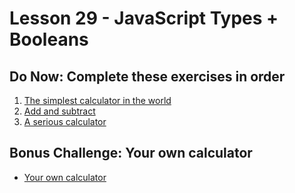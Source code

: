 # Lesson 29 - JavaScript Types + Booleans

## Do Now: Complete these exercises in order

1. [The simplest calculator in the world](http://jsbin.com/hijaba/6/edit?js,output)
2. [Add and subtract](http://jsbin.com/dacudo/4/edit?js,output)
3. [A serious calculator](http://jsbin.com/mifon/4/edit?js,output)


## Bonus Challenge: Your own calculator

* [Your own calculator](http://jsbin.com/cenafa/2/edit?js,output)
